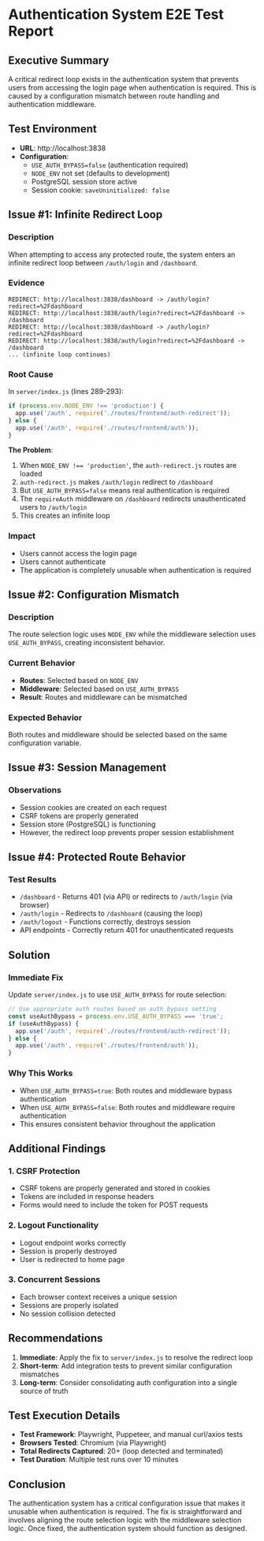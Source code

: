 # Authentication System E2E Test Report

## Executive Summary

A critical redirect loop exists in the authentication system that prevents users from accessing the login page when authentication is required. This is caused by a configuration mismatch between route handling and authentication middleware.

## Test Environment

- **URL**: http://localhost:3838
- **Configuration**:
  - `USE_AUTH_BYPASS=false` (authentication required)
  - `NODE_ENV` not set (defaults to development)
  - PostgreSQL session store active
  - Session cookie: `saveUninitialized: false`

## Issue #1: Infinite Redirect Loop

### Description
When attempting to access any protected route, the system enters an infinite redirect loop between `/auth/login` and `/dashboard`.

### Evidence
```
REDIRECT: http://localhost:3838/dashboard -> /auth/login?redirect=%2Fdashboard
REDIRECT: http://localhost:3838/auth/login?redirect=%2Fdashboard -> /dashboard
REDIRECT: http://localhost:3838/dashboard -> /auth/login?redirect=%2Fdashboard
REDIRECT: http://localhost:3838/auth/login?redirect=%2Fdashboard -> /dashboard
... (infinite loop continues)
```

### Root Cause
In `server/index.js` (lines 289-293):
```javascript
if (process.env.NODE_ENV !== 'production') {
  app.use('/auth', require('./routes/frontend/auth-redirect'));
} else {
  app.use('/auth', require('./routes/frontend/auth'));
}
```

**The Problem**:
1. When `NODE_ENV !== 'production'`, the `auth-redirect.js` routes are loaded
2. `auth-redirect.js` makes `/auth/login` redirect to `/dashboard`
3. But `USE_AUTH_BYPASS=false` means real authentication is required
4. The `requireAuth` middleware on `/dashboard` redirects unauthenticated users to `/auth/login`
5. This creates an infinite loop

### Impact
- Users cannot access the login page
- Users cannot authenticate
- The application is completely unusable when authentication is required

## Issue #2: Configuration Mismatch

### Description
The route selection logic uses `NODE_ENV` while the middleware selection uses `USE_AUTH_BYPASS`, creating inconsistent behavior.

### Current Behavior
- **Routes**: Selected based on `NODE_ENV`
- **Middleware**: Selected based on `USE_AUTH_BYPASS`
- **Result**: Routes and middleware can be mismatched

### Expected Behavior
Both routes and middleware should be selected based on the same configuration variable.

## Issue #3: Session Management

### Observations
- Session cookies are created on each request
- CSRF tokens are properly generated
- Session store (PostgreSQL) is functioning
- However, the redirect loop prevents proper session establishment

## Issue #4: Protected Route Behavior

### Test Results
- `/dashboard` - Returns 401 (via API) or redirects to `/auth/login` (via browser)
- `/auth/login` - Redirects to `/dashboard` (causing the loop)
- `/auth/logout` - Functions correctly, destroys session
- API endpoints - Correctly return 401 for unauthenticated requests

## Solution

### Immediate Fix
Update `server/index.js` to use `USE_AUTH_BYPASS` for route selection:

```javascript
// Use appropriate auth routes based on auth bypass setting
const useAuthBypass = process.env.USE_AUTH_BYPASS === 'true';
if (useAuthBypass) {
  app.use('/auth', require('./routes/frontend/auth-redirect'));
} else {
  app.use('/auth', require('./routes/frontend/auth'));
}
```

### Why This Works
- When `USE_AUTH_BYPASS=true`: Both routes and middleware bypass authentication
- When `USE_AUTH_BYPASS=false`: Both routes and middleware require authentication
- This ensures consistent behavior throughout the application

## Additional Findings

### 1. CSRF Protection
- CSRF tokens are properly generated and stored in cookies
- Tokens are included in response headers
- Forms would need to include the token for POST requests

### 2. Logout Functionality
- Logout endpoint works correctly
- Session is properly destroyed
- User is redirected to home page

### 3. Concurrent Sessions
- Each browser context receives a unique session
- Sessions are properly isolated
- No session collision detected

## Recommendations

1. **Immediate**: Apply the fix to `server/index.js` to resolve the redirect loop
2. **Short-term**: Add integration tests to prevent similar configuration mismatches
3. **Long-term**: Consider consolidating auth configuration into a single source of truth

## Test Execution Details

- **Test Framework**: Playwright, Puppeteer, and manual curl/axios tests
- **Browsers Tested**: Chromium (via Playwright)
- **Total Redirects Captured**: 20+ (loop detected and terminated)
- **Test Duration**: Multiple test runs over 10 minutes

## Conclusion

The authentication system has a critical configuration issue that makes it unusable when authentication is required. The fix is straightforward and involves aligning the route selection logic with the middleware selection logic. Once fixed, the authentication system should function as designed.
